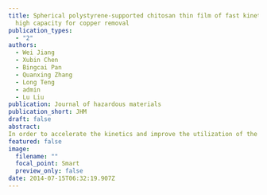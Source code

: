 ```yaml
---
title: Spherical polystyrene-supported chitosan thin film of fast kinetics and
  high capacity for copper removal
publication_types:
  - "2"
authors:
  - Wei Jiang
  - Xubin Chen
  - Bingcai Pan
  - Quanxing Zhang
  - Long Teng
  - admin
  - Lu Liu
publication: Journal of hazardous materials
publication_short: JHM
draft: false
abstract:
In order to accelerate the kinetics and improve the utilization of the surface active groups of chitosan (CS) for heavy metal ion removal, sub-micron-sized polystyrene supported chitosan thin-film was synthesized by the electrostatic assembly method. Glutaraldehyde was used as cross-linking agent. Chitosan thin-film was well coated onto the surface of the polystyrene (PS) beads characterized by scanning electron microscopy (SEM) and energy dispersive X-ray (EDX). Their adsorption toward Cu(II) ions was investigated as a function of solution pH, degree of cross-linking, equilibrium Cu(II) ions concentration and contact time. The maximum adsorptive capacity of PS–CS was 99.8 mg/g in the adsorption isotherm study. More attractively, the adsorption equilibrium was achieved in 10 min, which showed superior properties among similar adsorbents. Continuous adsorption–desorption cyclic results demonstrated that Cu(II)-loaded PS–CS can be effectively regenerated by a hydrochloric acid solution (HCl), and the regenerated composite beads could be employed for repeated use without significant capacity loss, indicating the good stability of the adsorbents. The XPS analysis confirmed that the adsorption process was due to surface complexes with atoms of chitosan. Generally, PS beads could be employed as a promising host to fabricate efficient composites that originated from chitosan or other bio-sorbents for environmental remediation.
featured: false
image:
  filename: ""
  focal_point: Smart
  preview_only: false
date: 2014-07-15T06:32:19.907Z
---
```

